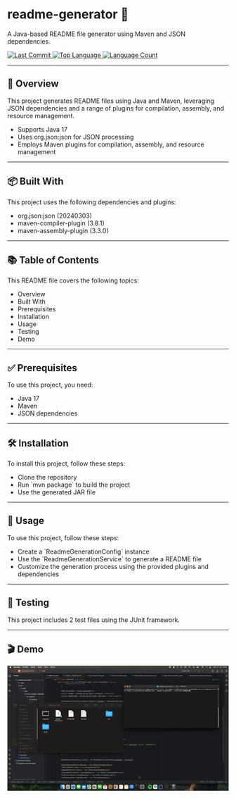 <h1 align="left">readme-generator 📄</h1>
<p align="left">A Java-based README file generator using Maven and JSON dependencies.</p>

<p align="left">
  <a href="https://github.com/l4yoos/readme-generator/commits/main">
    <img src="https://img.shields.io/github/last-commit/l4yoos/readme-generator" alt="Last Commit">
  </a>
  <a href="https://github.com/l4yoos/readme-generator">
    <img src="https://img.shields.io/github/languages/top/l4yoos/readme-generator" alt="Top Language">
  </a>
  <a href="https://github.com/l4yoos/readme-generator">
    <img src="https://img.shields.io/github/languages/count/l4yoos/readme-generator" alt="Language Count">
  </a>
</p>

<hr/>

<h2 align="left">🚀 Overview</h2>
<p align="left">This project generates README files using Java and Maven, leveraging JSON dependencies and a range of plugins for compilation, assembly, and resource management.</p>
<ul align="left">
  <li>Supports Java 17</li>
  <li>Uses org.json:json for JSON processing</li>
  <li>Employs Maven plugins for compilation, assembly, and resource management</li>
</ul>

<hr/>

<h2 align="left">📦 Built With</h2>
<p align="left">This project uses the following dependencies and plugins:</p>
<ul align="left">
  <li>org.json:json (20240303)</li>
  <li>maven-compiler-plugin (3.8.1)</li>
  <li>maven-assembly-plugin (3.3.0)</li>
</ul>

<hr/>

<h2 align="left">📚 Table of Contents</h2>
<p align="left">This README file covers the following topics:</p>
<ul align="left">
  <li>Overview</li>
  <li>Built With</li>
  <li>Prerequisites</li>
  <li>Installation</li>
  <li>Usage</li>
  <li>Testing</li>
  <li>Demo</li>
</ul>

<hr/>

<h2 align="left">✅ Prerequisites</h2>
<p align="left">To use this project, you need:</p>
<ul align="left">
  <li>Java 17</li>
  <li>Maven</li>
  <li>JSON dependencies</li>
</ul>

<hr/>

<h2 align="left">🛠️ Installation</h2>
<p align="left">To install this project, follow these steps:</p>
<ul align="left">
  <li>Clone the repository</li>
  <li>Run `mvn package` to build the project</li>
  <li>Use the generated JAR file</li>
</ul>

<hr/>

<h2 align="left">🚀 Usage</h2>
<p align="left">To use this project, follow these steps:</p>
<ul align="left">
  <li>Create a `ReadmeGenerationConfig` instance</li>
  <li>Use the `ReadmeGenerationService` to generate a README file</li>
  <li>Customize the generation process using the provided plugins and dependencies</li>
</ul>

<hr/>

<h2 align="left">🧪 Testing</h2>
<p align="left">This project includes 2 test files using the JUnit framework.</p>

<hr/>

<h2 align="left">🎬 Demo</h2>
<p align="left">
  <img src="demo.gif" alt="Demo GIF" width="600">
</p>
